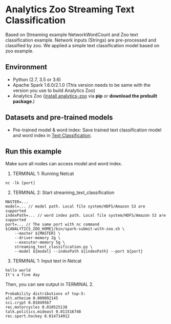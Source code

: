# Analytics Zoo Streaming Text Classification
Based on Streaming example NetworkWordCount and Zoo text classification example. Network inputs (Strings) are pre-processed and classified by zoo. We applied a simple text classification model based on zoo example.

## Environment
* Python (2.7, 3.5 or 3.6)
* Apache Spark 1.6.0/2.1.0 (This version needs to be same with the version you use to build Analytics Zoo)
* Analytics Zoo ([install analytics-zoo]((https://analytics-zoo.github.io/master/#PythonUserGuide/install/) ) via __pip__ or __download the prebuilt package__.)

## Datasets and pre-trained models
* Pre-trained model & word index: Save trained text classification model and word index in [Text Classification](https://github.com/intel-analytics/analytics-zoo/blob/master/docs/docs/ProgrammingGuide/text-classification.md).

## Run this example
Make sure all nodes can access model and word index.

1. TERMINAL 1: Running Netcat
```
nc -lk [port]
```

2. TERMINAL 2: Start streaming_text_classification
```
MASTER=...
model=... // model path. Local file system/HDFS/Amazon S3 are supported
indexPath=... // word index path. Local file system/HDFS/Amazon S3 are supported
port=... // The same port with nc command
${ANALYTICS_ZOO_HOME}/bin/spark-submit-with-zoo.sh \
    --master ${MASTER} \
    --driver-memory 2g \
    --executor-memory 5g \
    streaming_text_classification.py \
    --model ${model} --indexPath ${indexPath} --port ${port}
```

3. TERMINAL 1: Input text in Netcat
```
hello world
It's a fine day
```

Then, you can see output in TERMINAL 2.
```
Probability distributions of top-5:
alt.atheism 0.009092145
sci.crypt 0.01049567
rec.motorcycles 0.010525138
talk.politics.mideast 0.011516748
rec.sport.hockey 0.014714912
```
